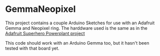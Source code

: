 # GemmaNeopixel

This project contains a couple Arduino Sketches for use with an Adafruit Gemma and Neopixel ring.
The harddware used is the same as in the [Adafruit Superhero Powerplant project](https://learn.adafruit.com/superhero-power-plant/overview)

This code should work with an Arduino Gemma too, but it hasn't been tested with that board yet.